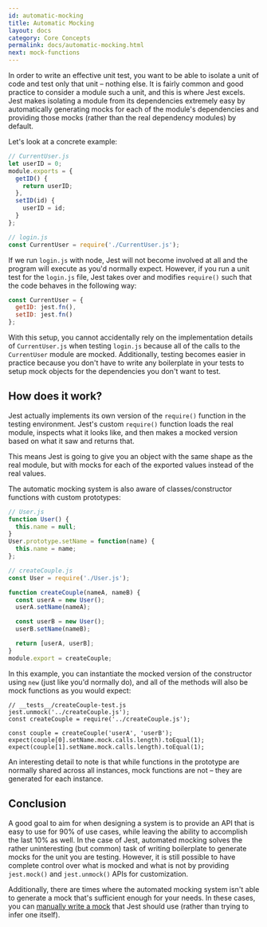 ```yaml
---
id: automatic-mocking
title: Automatic Mocking
layout: docs
category: Core Concepts
permalink: docs/automatic-mocking.html
next: mock-functions
---
```


In order to write an effective unit test, you want to be able to isolate a unit
of code and test only that unit – nothing else. It is fairly common and good
practice to consider a module such a unit, and this is where Jest excels. Jest
makes isolating a module from its dependencies extremely easy by automatically
generating mocks for each of the module's dependencies and providing those mocks
(rather than the real dependency modules) by default.

Let's look at a concrete example:

```javascript
// CurrentUser.js
let userID = 0;
module.exports = {
  getID() {
    return userID;
  },
  setID(id) {
    userID = id;
  }
};
```

```javascript
// login.js
const CurrentUser = require('./CurrentUser.js');
```

If we run `login.js` with node, Jest will not become involved at all and the
program will execute as you'd normally expect. However, if you run a unit test
for the `login.js` file, Jest takes over and modifies `require()` such that the
code behaves in the following way:

```javascript
const CurrentUser = {
  getID: jest.fn(),
  setID: jest.fn()
};
```

With this setup, you cannot accidentally rely on the implementation details of
`CurrentUser.js` when testing `login.js` because all of the calls to the
`CurrentUser` module are mocked. Additionally, testing becomes easier in
practice because you don't have to write any boilerplate in your tests to
setup mock objects for the dependencies you don't want to test.

How does it work?
-----------------

Jest actually implements its own version of the `require()` function in the
testing environment. Jest's custom `require()` function loads the real module,
inspects what it looks like, and then makes a mocked version based on what it
saw and returns that.

This means Jest is going to give you an object with the same shape as the real
module, but with mocks for each of the exported values instead of the real
values.

The automatic mocking system is also aware of classes/constructor functions
with custom prototypes:

```javascript
// User.js
function User() {
  this.name = null;
}
User.prototype.setName = function(name) {
  this.name = name;
};

// createCouple.js
const User = require('./User.js');

function createCouple(nameA, nameB) {
  const userA = new User();
  userA.setName(nameA);

  const userB = new User();
  userB.setName(nameB);

  return [userA, userB];
}
module.export = createCouple;
```

In this example, you can instantiate the mocked version of the constructor
using `new` (just like you'd normally do), and all of the methods will also be
mock functions as you would expect:

```
// __tests__/createCouple-test.js
jest.unmock('../createCouple.js');
const createCouple = require('../createCouple.js');

const couple = createCouple('userA', 'userB');
expect(couple[0].setName.mock.calls.length).toEqual(1);
expect(couple[1].setName.mock.calls.length).toEqual(1);
```

An interesting detail to note is that while functions in the prototype are
normally shared across all instances, mock functions are not – they are
generated for each instance.

Conclusion
----------

A good goal to aim for when designing a system is to provide an API that is easy
to use for 90% of use cases, while leaving the ability to accomplish the last
10% as well. In the case of Jest, automated mocking solves the rather
uninteresting (but common) task of writing boilerplate to generate mocks for
the unit you are testing. However, it is still possible to have complete control
over what is mocked and what is not by providing `jest.mock()` and
`jest.unmock()` APIs for customization.

Additionally, there are times where the automated mocking system isn't able to
generate a mock that's sufficient enough for your needs. In these cases, you
can [manually write a mock](/jest/docs/manual-mocks.html) that Jest should use
(rather than trying to infer one itself).
